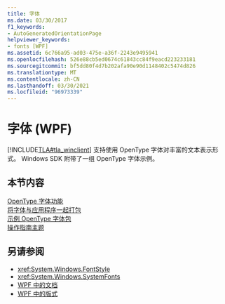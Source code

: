 ```yaml
---
title: 字体
ms.date: 03/30/2017
f1_keywords:
- AutoGeneratedOrientationPage
helpviewer_keywords:
- fonts [WPF]
ms.assetid: 6c766a95-ad03-475e-a36f-2243e9495941
ms.openlocfilehash: 526e88cb5ed0674c61843cc84f9eacd223233181
ms.sourcegitcommit: bf5dd80f4d7b202afa90e90d1148402c5474d826
ms.translationtype: MT
ms.contentlocale: zh-CN
ms.lasthandoff: 03/30/2021
ms.locfileid: "96973339"
---
```

# <a name="fonts-wpf"></a>字体 (WPF)
[!INCLUDE[TLA#tla_winclient](../../../includes/tlasharptla-winclient-md.md)] 支持使用 OpenType 字体对丰富的文本表示形式。 Windows SDK 附带了一组 OpenType 字体示例。  
  
## <a name="in-this-section"></a>本节内容  
 [OpenType 字体功能](opentype-font-features.md)  
 [将字体与应用程序一起打包](packaging-fonts-with-applications.md)  
 [示例 OpenType 字体包](sample-opentype-font-pack.md)  
 [操作指南主题](fonts-how-to-topics.md)  
  
## <a name="see-also"></a>另请参阅

- <xref:System.Windows.FontStyle>
- <xref:System.Windows.SystemFonts>
- [WPF 中的文档](documents-in-wpf.md)
- [WPF 中的版式](typography-in-wpf.md)
